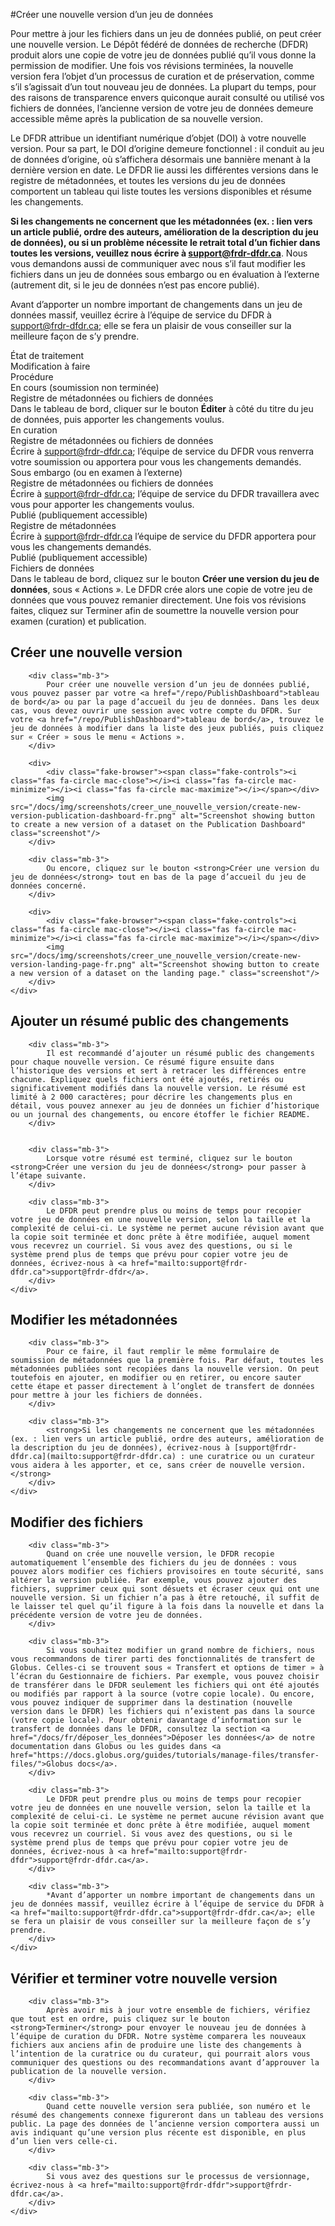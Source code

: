 #Créer une nouvelle version d’un jeu de données

Pour mettre à jour les fichiers dans un jeu de données publié, on peut créer une nouvelle version. Le Dépôt fédéré de données de recherche (DFDR) produit alors une copie de votre jeu de données publié qu’il vous donne la permission de modifier. Une fois vos révisions terminées, la nouvelle version fera l’objet d’un processus de curation et de préservation, comme s’il s’agissait d’un tout nouveau jeu de données. La plupart du temps, pour des raisons de transparence envers quiconque aurait consulté ou utilisé vos fichiers de données, l’ancienne version de votre jeu de données demeure accessible même après la publication de sa nouvelle version.

Le DFDR attribue un identifiant numérique d’objet (DOI) à votre nouvelle version. Pour sa part, le DOI d’origine demeure fonctionnel : il conduit au jeu de données d’origine, où s’affichera désormais une bannière menant à la dernière version en date. Le DFDR lie aussi les différentes versions dans le registre de métadonnées, et toutes les versions du jeu de données comportent un tableau qui liste toutes les versions disponibles et résume les changements.

<strong>Si les changements ne concernent que les métadonnées (ex. : lien vers un article publié, ordre des auteurs, amélioration de la description du jeu de données), ou si un problème nécessite le retrait total d’un fichier dans toutes les versions, veuillez nous écrire à [support@frdr-dfdr.ca](mailto:support@frdr-dfdr.ca)</strong>. Nous vous demandons aussi de communiquer avec nous s’il faut modifier les fichiers dans un jeu de données sous embargo ou en évaluation à l’externe (autrement dit, si le jeu de données n’est pas encore publié).

Avant d’apporter un nombre important de changements dans un jeu de données massif, veuillez écrire à l’équipe de service du DFDR à [support@frdr-dfdr.ca;](mailto:support@frdr-dfdr.ca) elle se fera un plaisir de vous conseiller sur la meilleure façon de s’y prendre.

<div class="card-shadow mb-5">
    <div class="card-body" style="padding: 0em;">
        <div class="d-none d-xl-flex row pt-2 pb-2 ml-0 mr-0 dark-header" style="gap: 0;">
            <div class="col-3 col-xl-3">État de traitement</div>
            <div class="col-3 col-xl-3">Modification à faire</div>
            <div class="col-6 col-xl-6">Procédure</div>
        </div>
        <div class="row pt-2 pb-2 ml-0 mr-0">
            <div class="cell col-3 col-xl-3">En cours (soumission non terminée)</div>
            <div class="cell col-3 col-xl-3">Registre de métadonnées ou fichiers de données</div>
            <div class="cell col-6 col-xl-6">Dans le tableau de bord, cliquer sur le bouton <b>Éditer</b> à côté du titre du jeu de données, puis apporter les changements voulus.</div>
        </div>
        <div class="row pt-2 pb-2 ml-0 mr-0">
            <div class="cell col-3 col-xl-3">En curation</div>
            <div class="cell col-3 col-xl-3">Registre de métadonnées ou fichiers de données</div>
            <div class="cell col-6 col-xl-6">Écrire à <a href="mailto:support@frdr-dfdr.ca">support@frdr-dfdr.ca</a>; l’équipe de service du DFDR vous renverra votre soumission ou apportera pour vous les changements demandés.</div>
        </div>
        <div class="row pt-2 pb-2 ml-0 mr-0">
            <div class="cell col-3 col-xl-3">Sous embargo (ou en examen à l’externe)</div>
            <div class="cell col-3 col-xl-3">Registre de métadonnées ou fichiers de données</div>
            <div class="cell col-6 col-xl-6">Écrire à <a href="mailto:support@frdr-dfdr.ca">support@frdr-dfdr.ca</a>; l’équipe de service du DFDR travaillera avec vous pour apporter les changements voulus.</div>
        </div>
        <div class="row pt-2 pb-2 ml-0 mr-0">
            <div class="cell col-3 col-xl-3">Publié (publiquement accessible)</div>
            <div class="cell col-3 col-xl-3">Registre de métadonnées</div>
            <div class="cell col-6 col-xl-6">Écrire à <a href="mailto:support@frdr-dfdr.ca">support@frdr-dfdr.ca</a> l’équipe de service du DFDR apportera pour vous les changements demandés.</div>
        </div>
        <div class="row pt-2 pb-2 ml-0 mr-0">
            <div class="cell col-3 col-xl-3">Publié (publiquement accessible)</div>
            <div class="cell col-3 col-xl-3">Fichiers de données</div>
            <div class="cell col-6 col-xl-6">Dans le tableau de bord, cliquez sur le bouton <b>Créer une version du jeu de données</b>, sous « Actions ». Le DFDR crée alors une copie de votre jeu de données que vous pouvez remanier directement. Une fois vos révisions faites, cliquez sur Terminer afin de soumettre la nouvelle version pour examen (curation) et publication.</div>
        </div>
    </div>
</div>

<div class="card-shadow mb-3">
    <div class="card-body">
        <h2 id="creer-une-nouvelle-version">Créer une nouvelle version</h2>

        <div class="mb-3">
            Pour créer une nouvelle version d’un jeu de données publié, vous pouvez passer par votre <a href="/repo/PublishDashboard">tableau de bord</a> ou par la page d’accueil du jeu de données. Dans les deux cas, vous devez ouvrir une session avec votre compte du DFDR. Sur votre <a href="/repo/PublishDashboard">tableau de bord</a>, trouvez le jeu de données à modifier dans la liste des jeux publiés, puis cliquez sur « Créer » sous le menu « Actions ».
        </div>

        <div>
            <div class="fake-browser"><span class="fake-controls"><i class="fas fa-circle mac-close"></i><i class="fas fa-circle mac-minimize"></i><i class="fas fa-circle mac-maximize"></i></span></div>
            <img src="/docs/img/screenshots/creer_une_nouvelle_version/create-new-version-publication-dashboard-fr.png" alt="Screenshot showing button to create a new version of a dataset on the Publication Dashboard" class="screenshot"/>
        </div>

        <div class="mb-3">
            Ou encore, cliquez sur le bouton <strong>Créer une version du jeu de données</strong> tout en bas de la page d’accueil du jeu de données concerné.
        </div>

        <div>
            <div class="fake-browser"><span class="fake-controls"><i class="fas fa-circle mac-close"></i><i class="fas fa-circle mac-minimize"></i><i class="fas fa-circle mac-maximize"></i></span></div>
            <img src="/docs/img/screenshots/creer_une_nouvelle_version/create-new-version-landing-page-fr.png" alt="Screenshot showing button to create a new version of a dataset on the landing page." class="screenshot"/>
        </div>
    </div>
</div>

<div class="card-shadow mb-3">
    <div class="card-body">
        <h2 id="ajouter-un-resume-public-des-changements">Ajouter un résumé public des changements</h2>

        <div class="mb-3">
            Il est recommandé d’ajouter un résumé public des changements pour chaque nouvelle version. Ce résumé figure ensuite dans l’historique des versions et sert à retracer les différences entre chacune. Expliquez quels fichiers ont été ajoutés, retirés ou significativement modifiés dans la nouvelle version. Le résumé est limité à 2 000 caractères; pour décrire les changements plus en détail, vous pouvez annexer au jeu de données un fichier d’historique ou un journal des changements, ou encore étoffer le fichier README.
        </div>


        <div class="mb-3">
            Lorsque votre résumé est terminé, cliquez sur le bouton <strong>Créer une version du jeu de données</strong> pour passer à l’étape suivante.
        </div>

        <div class="mb-3">
            Le DFDR peut prendre plus ou moins de temps pour recopier votre jeu de données en une nouvelle version, selon la taille et la complexité de celui-ci. Le système ne permet aucune révision avant que la copie soit terminée et donc prête à être modifiée, auquel moment vous recevrez un courriel. Si vous avez des questions, ou si le système prend plus de temps que prévu pour copier votre jeu de données, écrivez-nous à <a href="mailto:support@frdr-dfdr.ca">support@frdr-dfdr</a>.
        </div>
    </div>
</div>

<div class="card-shadow mb-3">
    <div class="card-body">
        <h2 id="modifier-les-metadonnees">Modifier les métadonnées</h2>

        <div class="mb-3">
            Pour ce faire, il faut remplir le même formulaire de soumission de métadonnées que la première fois. Par défaut, toutes les métadonnées publiées sont recopiées dans la nouvelle version. On peut toutefois en ajouter, en modifier ou en retirer, ou encore sauter cette étape et passer directement à l’onglet de transfert de données pour mettre à jour les fichiers de données.
        </div>

        <div class="mb-3">
            <strong>Si les changements ne concernent que les métadonnées (ex. : lien vers un article publié, ordre des auteurs, amélioration de la description du jeu de données), écrivez-nous à [support@frdr-dfdr.ca](mailto:support@frdr-dfdr.ca) : une curatrice ou un curateur vous aidera à les apporter, et ce, sans créer de nouvelle version.</strong>
        </div>
    </div>
</div>

<div class="card-shadow mb-3">
    <div class="card-body">
        <h2 id="modifier-des-fichiers">Modifier des fichiers</h2>

        <div class="mb-3">
            Quand on crée une nouvelle version, le DFDR recopie automatiquement l’ensemble des fichiers du jeu de données : vous pouvez alors modifier ces fichiers provisoires en toute sécurité, sans altérer la version publiée. Par exemple, vous pouvez ajouter des fichiers, supprimer ceux qui sont désuets et écraser ceux qui ont une nouvelle version. Si un fichier n’a pas à être retouché, il suffit de le laisser tel quel qu’il figure à la fois dans la nouvelle et dans la précédente version de votre jeu de données.
        </div>

        <div class="mb-3">
            Si vous souhaitez modifier un grand nombre de fichiers, nous vous recommandons de tirer parti des fonctionnalités de transfert de Globus. Celles-ci se trouvent sous « Transfert et options de timer » à l’écran du Gestionnaire de fichiers. Par exemple, vous pouvez choisir de transférer dans le DFDR seulement les fichiers qui ont été ajoutés ou modifiés par rapport à la source (votre copie locale). Ou encore, vous pouvez indiquer de supprimer dans la destination (nouvelle version dans le DFDR) les fichiers qui n’existent pas dans la source (votre copie locale). Pour obtenir davantage d’information sur le transfert de données dans le DFDR, consultez la section <a href="/docs/fr/déposer_les_données">Déposer les données</a> de notre documentation dans Globus ou les guides dans <a href="https://docs.globus.org/guides/tutorials/manage-files/transfer-files/">Globus docs</a>.
        </div>

        <div class="mb-3">
            Le DFDR peut prendre plus ou moins de temps pour recopier votre jeu de données en une nouvelle version, selon la taille et la complexité de celui-ci. Le système ne permet aucune révision avant que la copie soit terminée et donc prête à être modifiée, auquel moment vous recevrez un courriel. Si vous avez des questions, ou si le système prend plus de temps que prévu pour copier votre jeu de données, écrivez-nous à <a href="mailto:support@frdr-dfdr">support@frdr-dfdr.ca</a>.
        </div>

        <div class="mb-3">
            *Avant d’apporter un nombre important de changements dans un jeu de données massif, veuillez écrire à l’équipe de service du DFDR à <a href="mailto:support@frdr-dfdr.ca">support@frdr-dfdr.ca</a>; elle se fera un plaisir de vous conseiller sur la meilleure façon de s’y prendre.
        </div>
    </div>
</div>

<div class="card-shadow mb-3">
    <div class="card-body">
        <h2 id="verifier-et-terminer-votre-nouvelle-version">Vérifier et terminer votre nouvelle version</h2>

        <div class="mb-3">
            Après avoir mis à jour votre ensemble de fichiers, vérifiez que tout est en ordre, puis cliquez sur le bouton <strong>Terminer</strong> pour envoyer le nouveau jeu de données à l’équipe de curation du DFDR. Notre système comparera les nouveaux fichiers aux anciens afin de produire une liste des changements à l’intention de la curatrice ou du curateur, qui pourrait alors vous communiquer des questions ou des recommandations avant d’approuver la publication de la nouvelle version.
        </div>

        <div class="mb-3">
            Quand cette nouvelle version sera publiée, son numéro et le résumé des changements connexe figureront dans un tableau des versions public. La page des données de l’ancienne version comportera aussi un avis indiquant qu’une version plus récente est disponible, en plus d’un lien vers celle-ci.
        </div>

        <div class="mb-3">
            Si vous avez des questions sur le processus de versionnage, écrivez-nous à <a href="mailto:support@frdr-dfdr">support@frdr-dfdr.ca</a>.
        </div>
    </div>
</div>
